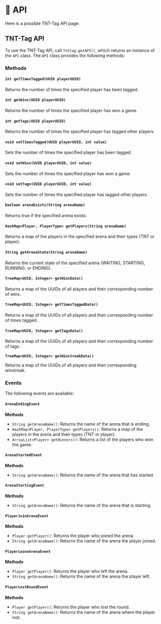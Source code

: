 # 💬 API

Here is a possible TNT-Tag API page:

## TNT-Tag API

To use the TNT-Tag API, call `Tnttag.getAPI()`, which returns an instance of the `API` class. The `API` class provides the following methods:

### Methods

#### `int getTimesTagged(UUID playerUUID)`

Returns the number of times the specified player has been tagged.

#### `int getWins(UUID playerUUID)`

Returns the number of times the specified player has won a game.

#### `int getTags(UUID playerUUID)`

Returns the number of times the specified player has tagged other players.

#### `void setTimesTagged(UUID playerUUID, int value)`

Sets the number of times the specified player has been tagged.

#### `void setWins(UUID playerUUID, int value)`

Sets the number of times the specified player has won a game.

#### `void setTags(UUID playerUUID, int value)`

Sets the number of times the specified player has tagged other players.

#### `boolean arenaExists(String arenaName)`

Returns true if the specified arena exists.

#### `HashMap<Player, PlayerType> getPlayers(String arenaName)`

Returns a map of the players in the specified arena and their types (TNT or player).

#### `String getArenaState(String arenaName)`

Returns the current state of the specified arena (WAITING, STARTING, RUNNING, or ENDING).

#### `TreeMap<UUID, Integer> getWinsData()`

Returns a map of the UUIDs of all players and their corresponding number of wins.

#### `TreeMap<UUID, Integer> getTimesTaggedData()`

Returns a map of the UUIDs of all players and their corresponding number of times tagged.

#### `TreeMap<UUID, Integer> getTagsData()`

Returns a map of the UUIDs of all players and their corresponding number of tags.\
\
**`TreeMap<UUID, Integer> getWinstreakData()`**

Returns a map of the UUIDs of all players and their corresponding winstreak.

### Events

The following events are available:

#### `ArenaEndingEvent`

**Methods**

* `String getArenaName()`: Returns the name of the arena that is ending.
* `HashMap<Player, PlayerType> getPlayers()`: Returns a map of the players in the arena and their types (TNT or player).
* `ArrayList<Player> getWinners()`: Returns a list of the players who won the game.

#### `ArenaStartedEvent`

**Methods**

* `String getArenaName()`: Returns the name of the arena that has started.

#### `ArenaStartingEvent`

**Methods**

* `String getArenaName()`: Returns the name of the arena that is starting.

#### `PlayerJoinArenaEvent`

**Methods**

* `Player getPlayer()`: Returns the player who joined the arena.
* `String getArenaName()`: Returns the name of the arena the player joined.

#### `PlayerLeaveArenaEvent`

**Methods**

* `Player getPlayer()`: Returns the player who left the arena.
* `String getArenaName()`: Returns the name of the arena the player left.

#### `PlayerLostRoundEvent`

**Methods**

* `Player getPlayer()`: Returns the player who lost the round.
* `String getArenaName()`: Returns the name of the arena where the player lost.
